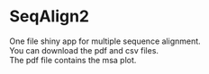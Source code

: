 # SeqAlign2
One file shiny app for multiple sequence alignment.  
You can download the pdf and csv files.  
The pdf file contains the msa plot.
